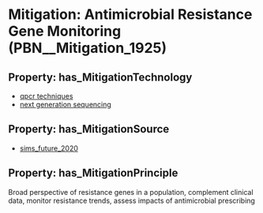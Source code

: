 # Mitigation: __Antimicrobial Resistance Gene Monitoring__ (PBN__Mitigation_1925)

## Property: has_MitigationTechnology

* [qpcr techniques](../Technology/PBN__Technology_4139)
* [next generation sequencing](../Technology/PBN__Technology_4141)

## Property: has_MitigationSource

* [sims_future_2020](../Article/PBN__Article_48)

## Property: has_MitigationPrinciple

Broad perspective of resistance genes in a population, complement clinical data, monitor resistance trends, assess impacts of antimicrobial prescribing

